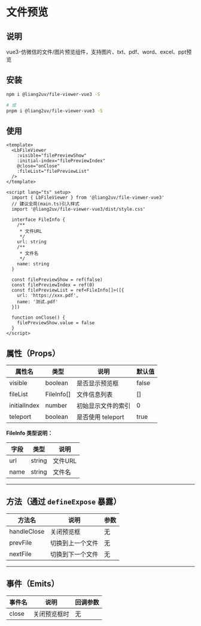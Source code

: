 # 文件预览

## 说明

vue3-仿微信的文件/图片预览组件，支持图片、txt、pdf、word、excel、ppt预览

## 安装

```bash
npm i @liang2uv/file-viewer-vue3 -S

# 或
pnpm i @liang2uv/file-viewer-vue3 -S
```

## 使用

```vue
<template> 
  <LbFileViewer
    :visible="filePreviewShow"
    :initial-index="filePreviewIndex"
    @close="onClose"
    :fileList="filePreviewList"
  />
</template>
```

```vue
<script lang="ts" setup>
  import { LbFileViewer } from '@liang2uv/file-viewer-vue3'
  // 建议全局(main.ts)引入样式
  import '@liang2uv/file-viewer-vue3/dist/style.css'

  interface FileInfo {
    /**
     * 文件URL
     */
    url: string
    /**
     * 文件名
     */
    name: string
  }

  const filePreviewShow = ref(false)
  const filePreviewIndex = ref(0)
  const filePreviewList = ref<FileInfo[]>([{
    url: 'https://xxx.pdf',
    name: '测试.pdf'
  }])

  function onClose() {
    filePreviewShow.value = false
  }
</script>
```

## 属性（Props）

| 属性名         | 类型           | 说明                         | 默认值    |
| -------------- | -------------- | ---------------------------- | --------- |
| visible        | boolean        | 是否显示预览框               | false     |
| fileList       | FileInfo[]     | 文件信息列表                 | []        |
| initialIndex   | number         | 初始显示文件的索引           | 0         |
| teleport       | boolean        | 是否使用 teleport            | true      |

**FileInfo 类型说明：**

| 字段  | 类型   | 说明     |
| ----- | ------ | -------- |
| url   | string | 文件URL  |
| name  | string | 文件名   |

---

## 方法（通过 `defineExpose` 暴露）

| 方法名        | 说明               | 参数         |
| ------------- | ------------------ | ------------ |
| handleClose   | 关闭预览框         | 无           |
| prevFile      | 切换到上一个文件   | 无           |
| nextFile      | 切换到下一个文件   | 无           |

---

## 事件（Emits）

| 事件名 | 说明         | 回调参数 |
| ------ | ------------ | -------- |
| close  | 关闭预览框时 | 无       |